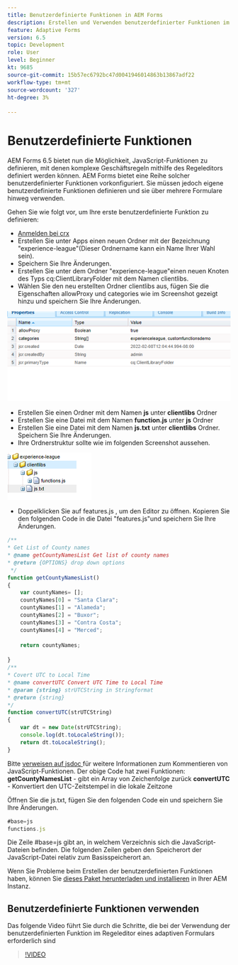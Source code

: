 ```yaml
---
title: Benutzerdefinierte Funktionen in AEM Forms
description: Erstellen und Verwenden benutzerdefinierter Funktionen im adaptiven Formular
feature: Adaptive Forms
version: 6.5
topic: Development
role: User
level: Beginner
kt: 9685
source-git-commit: 15b57ec6792bc47d0041946014863b13867adf22
workflow-type: tm+mt
source-wordcount: '327'
ht-degree: 3%

---
```


# Benutzerdefinierte Funktionen

AEM Forms 6.5 bietet nun die Möglichkeit, JavaScript-Funktionen zu definieren, mit denen komplexe Geschäftsregeln mithilfe des Regeleditors definiert werden können.
AEM Forms bietet eine Reihe solcher benutzerdefinierter Funktionen vorkonfiguriert. Sie müssen jedoch eigene benutzerdefinierte Funktionen definieren und sie über mehrere Formulare hinweg verwenden.

Gehen Sie wie folgt vor, um Ihre erste benutzerdefinierte Funktion zu definieren:
* [Anmelden bei crx](http://localhost:4502/crx/de/index.jsp#/apps/experience-league/clientlibs)
* Erstellen Sie unter Apps einen neuen Ordner mit der Bezeichnung &quot;experience-league&quot;(Dieser Ordnername kann ein Name Ihrer Wahl sein).
* Speichern Sie Ihre Änderungen.
* Erstellen Sie unter dem Ordner &quot;experience-league&quot;einen neuen Knoten des Typs cq:ClientLibraryFolder mit dem Namen clientlibs.
* Wählen Sie den neu erstellten Ordner clientlibs aus, fügen Sie die Eigenschaften allowProxy und categories wie im Screenshot gezeigt hinzu und speichern Sie Ihre Änderungen.

![client-lib](assets/custom-functions.png)
* Erstellen Sie einen Ordner mit dem Namen **js** unter **clientlibs** Ordner
* Erstellen Sie eine Datei mit dem Namen **function.js** unter **js** Ordner
* Erstellen Sie eine Datei mit dem Namen **js.txt** unter **clientlibs** Ordner. Speichern Sie Ihre Änderungen.
* Ihre Ordnerstruktur sollte wie im folgenden Screenshot aussehen.

![Regeleditor](assets/folder-structure.png)

* Doppelklicken Sie auf features.js , um den Editor zu öffnen.
Kopieren Sie den folgenden Code in die Datei &quot;features.js&quot;und speichern Sie Ihre Änderungen.

```javascript
/**
* Get List of County names
* @name getCountyNamesList Get list of county names
* @return {OPTIONS} drop down options 
 */
function getCountyNamesList()
{
    var countyNames= [];
	countyNames[0] = "Santa Clara";
	countyNames[1] = "Alameda";
	countyNames[2] = "Buxor";
    countyNames[3] = "Contra Costa";
    countyNames[4] = "Merced";

	return countyNames;

}
/**
* Covert UTC to Local Time
* @name convertUTC Convert UTC Time to Local Time
* @param {string} strUTCString in Stringformat
* @return {string}
*/
function convertUTC(strUTCString)
{
    var dt = new Date(strUTCString);
	console.log(dt.toLocaleString());
    return dt.toLocaleString();
}
```

Bitte [verweisen auf jsdoc ](https://jsdoc.app/index.html)für weitere Informationen zum Kommentieren von JavaScript-Funktionen.
Der obige Code hat zwei Funktionen:
**getCountyNamesList** - gibt ein Array von Zeichenfolge zurück
**convertUTC** - Konvertiert den UTC-Zeitstempel in die lokale Zeitzone

Öffnen Sie die js.txt, fügen Sie den folgenden Code ein und speichern Sie Ihre Änderungen.

```javascript
#base=js
functions.js
```

Die Zeile #base=js gibt an, in welchem Verzeichnis sich die JavaScript-Dateien befinden.
Die folgenden Zeilen geben den Speicherort der JavaScript-Datei relativ zum Basisspeicherort an.

Wenn Sie Probleme beim Erstellen der benutzerdefinierten Funktionen haben, können Sie [dieses Paket herunterladen und installieren](assets/custom-functions.zip) in Ihrer AEM Instanz.

## Benutzerdefinierte Funktionen verwenden

Das folgende Video führt Sie durch die Schritte, die bei der Verwendung der benutzerdefinierten Funktion im Regeleditor eines adaptiven Formulars erforderlich sind
>[!VIDEO](https://video.tv.adobe.com/v/340305?quality=9&learn=on)
